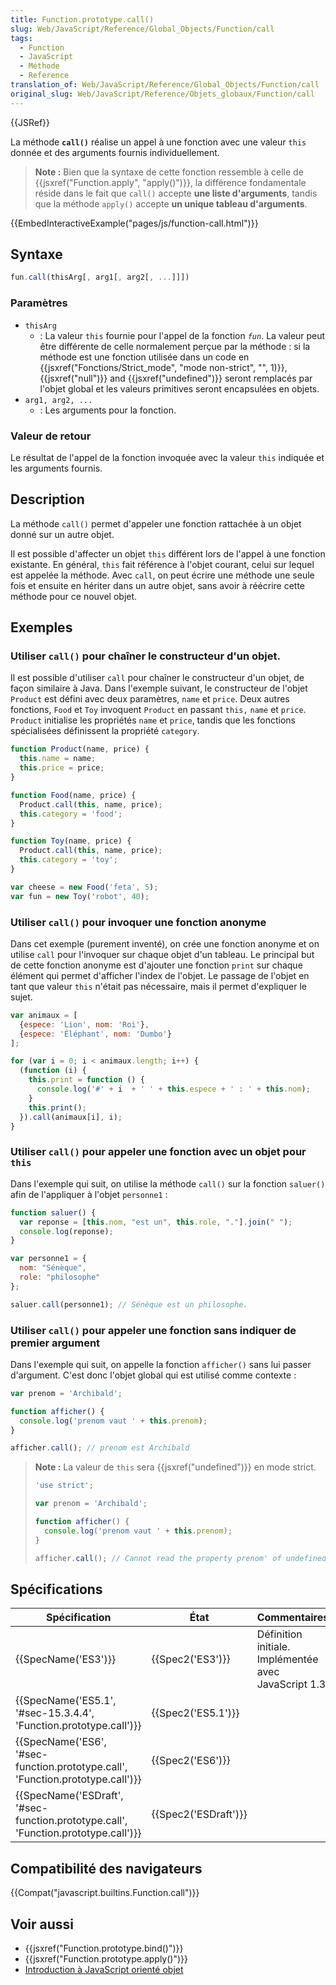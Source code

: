 ```yaml
---
title: Function.prototype.call()
slug: Web/JavaScript/Reference/Global_Objects/Function/call
tags:
  - Function
  - JavaScript
  - Méthode
  - Reference
translation_of: Web/JavaScript/Reference/Global_Objects/Function/call
original_slug: Web/JavaScript/Reference/Objets_globaux/Function/call
---
```

{{JSRef}}

La méthode **`call()`** réalise un appel à une fonction avec une valeur `this` donnée et des arguments fournis individuellement.

> **Note :** Bien que la syntaxe de cette fonction ressemble à celle de {{jsxref("Function.apply", "apply()")}}, la différence fondamentale réside dans le fait que `call()` accepte **une liste d'arguments**, tandis que la méthode `apply()` accepte **un unique tableau d'arguments**.

{{EmbedInteractiveExample("pages/js/function-call.html")}}

## Syntaxe

```js
fun.call(thisArg[, arg1[, arg2[, ...]]])
```

### Paramètres

- `thisArg`
  - : La valeur `this` fournie pour l'appel de la fonction _`fun`_. La valeur peut être différente de celle normalement perçue par la méthode : si la méthode est une fonction utilisée dans un code en {{jsxref("Fonctions/Strict_mode", "mode non-strict", "", 1)}}, {{jsxref("null")}} and {{jsxref("undefined")}} seront remplacés par l'objet global et les valeurs primitives seront encapsulées en objets.
- `arg1, arg2, ...`
  - : Les arguments pour la fonction.

### Valeur de retour

Le résultat de l'appel de la fonction invoquée avec la valeur `this` indiquée et les arguments fournis.

## Description

La méthode `call()` permet d'appeler une fonction rattachée à un objet donné sur un autre objet.

Il est possible d'affecter un objet `this` différent lors de l'appel à une fonction existante. En général, `this` fait référence à l'objet courant, celui sur lequel est appelée la méthode. Avec `call`, on peut écrire une méthode une seule fois et ensuite en hériter dans un autre objet, sans avoir à réécrire cette méthode pour ce nouvel objet.

## Exemples

### Utiliser `call()` pour chaîner le constructeur d'un objet.

Il est possible d'utiliser `call` pour chaîner le constructeur d'un objet, de façon similaire à Java. Dans l'exemple suivant, le constructeur de l'objet `Product` est défini avec deux paramètres, `name` et `price`. Deux autres fonctions, `Food` et `Toy` invoquent `Product` en passant `this,` `name` et `price`. `Product` initialise les propriétés `name` et `price`, tandis que les fonctions spécialisées définissent la propriété `category`.

```js
function Product(name, price) {
  this.name = name;
  this.price = price;
}

function Food(name, price) {
  Product.call(this, name, price);
  this.category = 'food';
}

function Toy(name, price) {
  Product.call(this, name, price);
  this.category = 'toy';
}

var cheese = new Food('feta', 5);
var fun = new Toy('robot', 40);
```

### Utiliser `call()` pour invoquer une fonction anonyme

Dans cet exemple (purement inventé), on crée une fonction anonyme et on utilise `call` pour l'invoquer sur chaque objet d'un tableau. Le principal but de cette fonction anonyme est d'ajouter une fonction `print` sur chaque élément qui permet d'afficher l'index de l'objet. Le passage de l'objet en tant que valeur `this` n'était pas nécessaire, mais il permet d'expliquer le sujet.

```js
var animaux = [
  {espece: 'Lion', nom: 'Roi'},
  {espece: 'Éléphant', nom: 'Dumbo'}
];

for (var i = 0; i < animaux.length; i++) {
  (function (i) {
    this.print = function () {
      console.log('#' + i  + ' ' + this.espece + ' : ' + this.nom);
    }
    this.print();
  }).call(animaux[i], i);
}
```

### Utiliser `call()` pour appeler une fonction avec un objet pour `this`

Dans l'exemple qui suit, on utilise la méthode `call()` sur la fonction `saluer()` afin de l'appliquer à l'objet `personne1` :

```js
function saluer() {
  var reponse = [this.nom, "est un", this.role, "."].join(" ");
  console.log(reponse);
}

var personne1 = {
  nom: "Sénèque",
  role: "philosophe"
};

saluer.call(personne1); // Sénèque est un philosophe.
```

### Utiliser `call()` pour appeler une fonction sans indiquer de premier argument

Dans l'exemple qui suit, on appelle la fonction `afficher()` sans lui passer d'argument. C'est donc l'objet global qui est utilisé comme contexte :

```js
var prenom = 'Archibald';

function afficher() {
  console.log('prenom vaut ' + this.prenom);
}

afficher.call(); // prenom est Archibald
```

> **Note :** La valeur de `this` sera {{jsxref("undefined")}} en mode strict.
>
> ```js
> 'use strict';
>
> var prenom = 'Archibald';
>
> function afficher() {
>   console.log('prenom vaut ' + this.prenom);
> }
>
> afficher.call(); // Cannot read the property prenom' of undefined
> ```

## Spécifications

| Spécification                                                                                                | État                         | Commentaires                                          |
| ------------------------------------------------------------------------------------------------------------ | ---------------------------- | ----------------------------------------------------- |
| {{SpecName('ES3')}}                                                                                     | {{Spec2('ES3')}}         | Définition initiale. Implémentée avec JavaScript 1.3. |
| {{SpecName('ES5.1', '#sec-15.3.4.4', 'Function.prototype.call')}}                     | {{Spec2('ES5.1')}}     |                                                       |
| {{SpecName('ES6', '#sec-function.prototype.call', 'Function.prototype.call')}}     | {{Spec2('ES6')}}         |                                                       |
| {{SpecName('ESDraft', '#sec-function.prototype.call', 'Function.prototype.call')}} | {{Spec2('ESDraft')}} |                                                       |

## Compatibilité des navigateurs

{{Compat("javascript.builtins.Function.call")}}

## Voir aussi

- {{jsxref("Function.prototype.bind()")}}
- {{jsxref("Function.prototype.apply()")}}
- [Introduction à JavaScript orienté objet](/fr/docs/Web/JavaScript/Introduction_à_JavaScript_orienté_objet)

